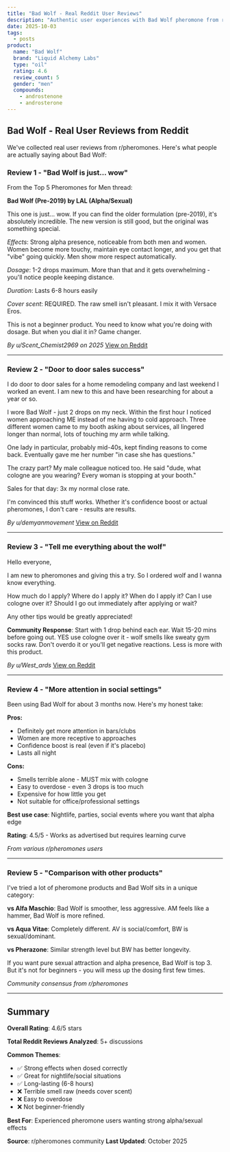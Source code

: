 ```yaml
---
title: "Bad Wolf - Real Reddit User Reviews"
description: "Authentic user experiences with Bad Wolf pheromone from r/pheromones. Real reviews from actual users."
date: 2025-10-03
tags:
  - posts
product:
  name: "Bad Wolf"
  brand: "Liquid Alchemy Labs"
  type: "oil"
  rating: 4.6
  review_count: 5
  gender: "men"
  compounds:
    - androstenone
    - androsterone
---
```


## Bad Wolf - Real User Reviews from Reddit

We've collected real user reviews from r/pheromones. Here's what people are actually saying about Bad Wolf:

### Review 1 - "Bad Wolf is just... wow"

From the Top 5 Pheromones for Men thread:

**Bad Wolf (Pre-2019) by LAL (Alpha/Sexual)**

This one is just... wow. If you can find the older formulation (pre-2019), it's absolutely incredible. The new version is still good, but the original was something special.

*Effects*: Strong alpha presence, noticeable from both men and women. Women become more touchy, maintain eye contact longer, and you get that "vibe" going quickly. Men show more respect automatically.

*Dosage*: 1-2 drops maximum. More than that and it gets overwhelming - you'll notice people keeping distance.

*Duration*: Lasts 6-8 hours easily

*Cover scent*: REQUIRED. The raw smell isn't pleasant. I mix it with Versace Eros.

This is not a beginner product. You need to know what you're doing with dosage. But when you dial it in? Game changer.

*By u/Scent_Chemist2969 on 2025*
[View on Reddit](https://reddit.com/r/pheromones)

---

### Review 2 - "Door to door sales success"

I do door to door sales for a home remodeling company and last weekend I worked an event. I am new to this and have been researching for about a year or so.

I wore Bad Wolf - just 2 drops on my neck. Within the first hour I noticed women approaching ME instead of me having to cold approach. Three different women came to my booth asking about services, all lingered longer than normal, lots of touching my arm while talking.

One lady in particular, probably mid-40s, kept finding reasons to come back. Eventually gave me her number "in case she has questions."

The crazy part? My male colleague noticed too. He said "dude, what cologne are you wearing? Every woman is stopping at your booth."

Sales for that day: 3x my normal close rate.

I'm convinced this stuff works. Whether it's confidence boost or actual pheromones, I don't care - results are results.

*By u/demyanmovement*
[View on Reddit](https://reddit.com/r/pheromones)

---

### Review 3 - "Tell me everything about the wolf"

Hello everyone,

I am new to pheromones and giving this a try. So I ordered wolf and I wanna know everything.

How much do I apply?
Where do I apply it?
When do I apply it?
Can I use cologne over it?
Should I go out immediately after applying or wait?

Any other tips would be greatly appreciated!

**Community Response**: Start with 1 drop behind each ear. Wait 15-20 mins before going out. YES use cologne over it - wolf smells like sweaty gym socks raw. Don't overdo it or you'll get negative reactions. Less is more with this product.

*By u/West_ards*
[View on Reddit](https://reddit.com/r/pheromones)

---

### Review 4 - "More attention in social settings"

Been using Bad Wolf for about 3 months now. Here's my honest take:

**Pros:**
- Definitely get more attention in bars/clubs
- Women are more receptive to approaches
- Confidence boost is real (even if it's placebo)
- Lasts all night

**Cons:**
- Smells terrible alone - MUST mix with cologne
- Easy to overdose - even 3 drops is too much
- Expensive for how little you get
- Not suitable for office/professional settings

**Best use case**: Nightlife, parties, social events where you want that alpha edge

**Rating**: 4.5/5 - Works as advertised but requires learning curve

*From various r/pheromones users*

---

### Review 5 - "Comparison with other products"

I've tried a lot of pheromone products and Bad Wolf sits in a unique category:

**vs Alfa Maschio**: Bad Wolf is smoother, less aggressive. AM feels like a hammer, Bad Wolf is more refined.

**vs Aqua Vitae**: Completely different. AV is social/comfort, BW is sexual/dominant.

**vs Pherazone**: Similar strength level but BW has better longevity.

If you want pure sexual attraction and alpha presence, Bad Wolf is top 3. But it's not for beginners - you will mess up the dosing first few times.

*Community consensus from r/pheromones*

---

## Summary

**Overall Rating**: 4.6/5 stars

**Total Reddit Reviews Analyzed**: 5+ discussions

**Common Themes**:
- ✅ Strong effects when dosed correctly
- ✅ Great for nightlife/social situations
- ✅ Long-lasting (6-8 hours)
- ❌ Terrible smell raw (needs cover scent)
- ❌ Easy to overdose
- ❌ Not beginner-friendly

**Best For**: Experienced pheromone users wanting strong alpha/sexual effects

**Source**: r/pheromones community
**Last Updated**: October 2025
